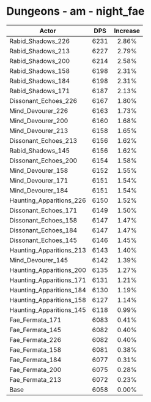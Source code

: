 # Dungeons - am - night_fae
| Actor | DPS | Increase |
|---|:---:|:---:|
|Rabid_Shadows_226|6231|2.86%|
|Rabid_Shadows_213|6227|2.79%|
|Rabid_Shadows_200|6214|2.58%|
|Rabid_Shadows_158|6198|2.31%|
|Rabid_Shadows_184|6198|2.31%|
|Rabid_Shadows_171|6187|2.13%|
|Dissonant_Echoes_226|6167|1.80%|
|Mind_Devourer_226|6163|1.73%|
|Mind_Devourer_200|6160|1.68%|
|Mind_Devourer_213|6158|1.65%|
|Dissonant_Echoes_213|6156|1.62%|
|Rabid_Shadows_145|6156|1.62%|
|Dissonant_Echoes_200|6154|1.58%|
|Mind_Devourer_158|6152|1.55%|
|Mind_Devourer_171|6151|1.54%|
|Mind_Devourer_184|6151|1.54%|
|Haunting_Apparitions_226|6150|1.52%|
|Dissonant_Echoes_171|6149|1.50%|
|Dissonant_Echoes_158|6147|1.47%|
|Dissonant_Echoes_184|6147|1.47%|
|Dissonant_Echoes_145|6146|1.45%|
|Haunting_Apparitions_213|6143|1.40%|
|Mind_Devourer_145|6142|1.39%|
|Haunting_Apparitions_200|6135|1.27%|
|Haunting_Apparitions_171|6131|1.21%|
|Haunting_Apparitions_184|6130|1.19%|
|Haunting_Apparitions_158|6127|1.14%|
|Haunting_Apparitions_145|6118|0.99%|
|Fae_Fermata_171|6083|0.41%|
|Fae_Fermata_145|6082|0.40%|
|Fae_Fermata_226|6082|0.40%|
|Fae_Fermata_158|6081|0.38%|
|Fae_Fermata_184|6077|0.31%|
|Fae_Fermata_200|6075|0.28%|
|Fae_Fermata_213|6072|0.23%|
|Base|6058|0.00%|
